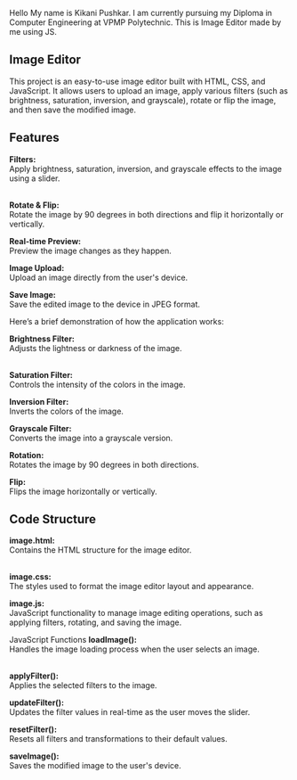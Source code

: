 Hello My name is Kikani Pushkar.
I am currently pursuing my Diploma in Computer Engineering at VPMP Polytechnic.
This is Image Editor made by me using JS.

<h2>Image Editor</h2>
This project is an easy-to-use image editor built with HTML, CSS, and JavaScript. It allows users to upload an image, apply various filters (such as brightness, saturation, inversion, and grayscale), rotate or flip the image, and then save the modified image.

<h2>Features</h2>
<b>Filters:</b> <br>
Apply brightness, saturation, inversion, and grayscale effects to the image using a slider.<br><br>

<b>Rotate & Flip:</b> <br>
Rotate the image by 90 degrees in both directions and flip it horizontally or vertically.<br>

<b>Real-time Preview:</b> <br>
Preview the image changes as they happen.<br>

<b>Image Upload:</b> <br>
Upload an image directly from the user's device.<br>

<b>Save Image:</b> <br>
Save the edited image to the device in JPEG format.<br>

<p>Here’s a brief demonstration of how the application works:</p>

<b>Brightness Filter:</b> <br>
Adjusts the lightness or darkness of the image.<br><br>

<b>Saturation Filter:</b> <br>
Controls the intensity of the colors in the image.<br>

<b>Inversion Filter:</b> <br>
Inverts the colors of the image.<br>

<b>Grayscale Filter:</b> <br>
Converts the image into a grayscale version.<br>

<b>Rotation:</b> <br>
Rotates the image by 90 degrees in both directions.<br>

<b>Flip:</b> <br>
Flips the image horizontally or vertically.<br>

<h2>Code Structure</h2>
<b>image.html:</b> <br>
Contains the HTML structure for the image editor.<br><br>

<b>image.css:</b> <br>
The styles used to format the image editor layout and appearance.<br>

<b>image.js:</b> <br>
JavaScript functionality to manage image editing operations, such as applying filters, rotating, and saving the image.<br>

</h2>JavaScript Functions </h2>
<b>loadImage():</b> <br>
Handles the image loading process when the user selects an image.<br><br>

<b>applyFilter():</b> <br>
Applies the selected filters to the image.<br>

<b>updateFilter():</b> <br>
Updates the filter values in real-time as the user moves the slider.<br>

<b>resetFilter():</b> <br>
Resets all filters and transformations to their default values.<br>

<b>saveImage():</b> <br>
Saves the modified image to the user's device.
